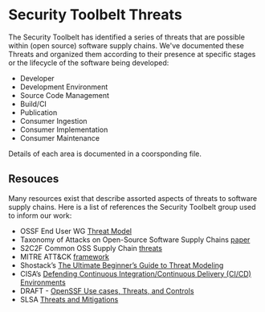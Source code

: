 # Security Toolbelt Threats

The Security Toolbelt has identified a series of threats that are possible within (open source) software supply chains.  We've documented these Threats and organized them according to their presence at specific stages or the lifecycle of the software being developed:
- Developer
- Development Environment
- Source Code Management
- Build/CI
- Publication
- Consumer Ingestion
- Consumer Implementation
- Consumer Maintenance

Details of each area is documented in a coorsponding file.

## Resouces

Many resources exist that describe assorted aspects of threats to software supply chains.  Here is a list of references the Security Toolbelt group used to inform our work:
- OSSF End User WG [Threat Model](https://docs.google.com/document/d/1lLCsT0a5vp6FcvquWPzx8AzhFMORyw-4rd9WSyUO9zI/edit#heading=h.gjdgxs)
- Taxonomy of Attacks on Open-Source Software Supply Chains [paper](https://arxiv.org/abs/2204.04008)
- S2C2F Common OSS Supply Chain [threats](https://github.com/ossf/s2c2f/blob/main/specification/Secure_Supply_Chain_Consumption_Framework_(S2C2F).pdf)
- MITRE ATT&CK [framework](https://attack.mitre.org/)
- Shostack’s [The Ultimate Beginner’s Guide to Threat Modeling](https://shostack.org/resources/threat-modeling)
- CISA’s [Defending Continuous Integration/Continuous Delivery (CI/CD) Environments ](https://media.defense.gov/2023/Jun/28/2003249466/-1/-1/0/CSI_DEFENDING_CI_CD_ENVIRONMENTS.PDF)
- DRAFT - [OpenSSF Use cases, Threats, and Controls ](https://docs.google.com/document/d/1iAB2ljfIRUTWjL3bONej3vMjsUXuUj44oV5eLVpifbs/edit#heading=h.ymvheq1jmwiz)
- SLSA [Threats and Mitigations](https://slsa.dev/spec/v1.0/threats)

